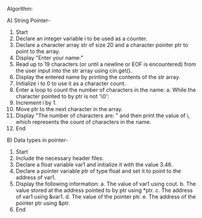 Algorithm: 

A) String Pointer-

1. Start
2. Declare an integer variable i to be used as a counter.
3. Declare a character array str of size 20 and a character pointer ptr to point to the array.
4. Display "Enter your name:"
5. Read up to 19 characters (or until a newline or EOF is encountered) from the user input into the str array using cin.get().
6. Display the entered name by printing the contents of the str array.
7. Initialize i to 0 to use it as a character count.
8. Enter a loop to count the number of characters in the name:
a. While the character pointed to by ptr is not '\0':
9. Increment i by 1.
10. Move ptr to the next character in the array.
11. Display "The number of characters are: " and then print the value of i, which represents the count of characters in the name.
12. End

B) Data types in pointer-

1. Start
2. Include the necessary header files.
3. Declare a float variable var1 and initialize it with the value 3.46.
4. Declare a pointer variable ptr of type float and set it to point to the address of var1.
5. Display the following information:
a. The value of var1 using cout.
b. The value stored at the address pointed to by ptr using *ptr.
c. The address of var1 using &var1.
d. The value of the pointer ptr.
e. The address of the pointer ptr using &ptr.
6. End
